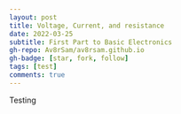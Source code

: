 ```yaml
---
layout: post
title: Voltage, Current, and resistance
date: 2022-03-25
subtitle: First Part to Basic Electronics
gh-repo: Av8rSam/av8rsam.github.io
gh-badge: [star, fork, follow]
tags: [test]
comments: true
---
```


Testing
